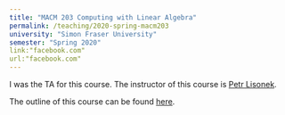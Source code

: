 ```yaml
---
title: "MACM 203 Computing with Linear Algebra"
permalink: /teaching/2020-spring-macm203
university: "Simon Fraser University"
semester: "Spring 2020"
link:"facebook.com"
url:"facebook.com"
---
```


I was the TA for this course. The instructor of this course is [Petr Lisonek](http://www.cecm.sfu.ca/~plisonek/). 

The outline of this course can be found [here](http://www.sfu.ca/outlines.html?2020/spring/macm/203/d100).
